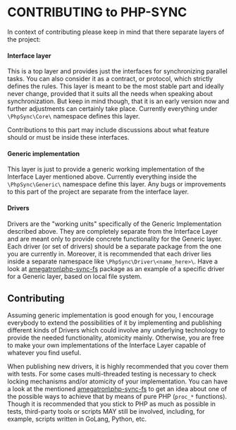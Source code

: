 # CONTRIBUTING to PHP-SYNC

In context of contributing please keep in mind that there separate layers of the project:

#### Interface layer

This is a top layer and provides just the interfaces for synchronizing parallel tasks. You can also
consider it as a contract, or protocol, which strictly defines the rules. This layer is meant to be
the most stable part and ideally never change, provided that it suits all the needs when speaking about
synchronization. But keep in mind though, that it is an early version now and further adjustments can
certainly take place. Currently everything under `\PhpSync\Core\` namespace defines this layer.

Contributions to this part may include discussions about what feature should or must be inside these
interfaces.

#### Generic implementation

This layer is just to provide a generic working implementation of the Interface Layer
mentioned above. Currently everything inside the `\PhpSync\Generic\` namespace define this layer.
Any bugs or improvements to this part of the project are separate from the interface layer.

#### Drivers

Drivers are the "working units" specifically of the Generic Implementation described above.
They are completely separate from the Interface Layer and are meant only to provide concrete 
functionality for the Generic layer. Each driver (or set of drivers) should be a
separate package from the one you are currently in. Moreover, it is recommended that each driver lies
inside a separate namespace like `\PhpSync\Driver\<name_here>\`. Have a look at [amegatron\php-sync-fs](https://github.com/Amegatron/php-sync-fs)
package as an example of a specific driver for a Generic layer, based on local file system.

## Contributing

Assuming generic implementation is good enough for you, I encourage everybody to extend the possibilities
of it by implementing and publishing different kinds of Drivers which could involve any underlying
technology to provide the needed functionality, atomicity mainly. Otherwise, you are free to make
your own implementations of the Interface Layer capable of whatever you find useful.

When publishing new drivers, it is highly recommended that you cover them with tests.
For some cases multi-threaded testing is necessary to check locking mechanisms and/or atomicity of 
your implementation. You can have a look at the mentioned [amegatron\php-sync-fs](https://github.com/Amegatron/php-sync-fs)
to get an idea about one of the possible ways to achieve that by means of pure PHP (`proc_*` functions).
Though it is recommended that you stick to PHP as much as possible in tests, third-party tools or scripts
MAY still be involved, including, for example, scripts written in GoLang, Python, etc.